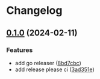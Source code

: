# Changelog

## [0.1.0](https://github.com/yemaney/z/compare/v0.0.1...v0.1.0) (2024-02-11)


### Features

* add go releaser ([8bd7cbc](https://github.com/yemaney/z/commit/8bd7cbcc9095437c393c4fd9e021286ab7d4a45e))
* add release please ci ([3ad351e](https://github.com/yemaney/z/commit/3ad351eac873ba83891aaaa080ae3d93fa6d169f))
